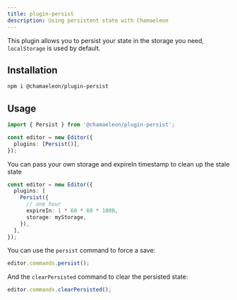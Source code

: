 ```yaml
---
title: plugin-persist
description: Using persistent state with Chamaeleon
---
```


This plugin allows you to persist your state in the storage you need, `localStorage` is used by default.

## Installation

```sh frame="none"
npm i @chamaeleon/plugin-persist
```

## Usage

```ts
import { Persist } from '@chamaeleon/plugin-persist';

const editor = new Editor({
  plugins: [Persist()],
});
```

You can pass your own storage and expireIn timestamp to clean up the stale state

```ts
const editor = new Editor({
  plugins: [
    Persist({
      // one hour
      expireIn: 1 * 60 * 60 * 1000,
      storage: myStorage,
    }),
  ],
});
```

You can use the `persist` command to force a save:

```ts
editor.commands.persist();
```

And the `clearPersisted` command to clear the persisted state:

```ts
editor.commands.clearPersisted();
```
